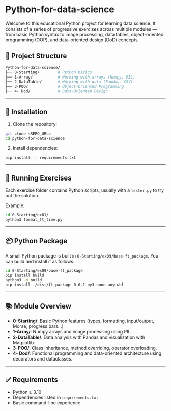 # Python-for-data-science

Welcome to this educational Python project for learning data science. It consists of a series of progressive exercises across multiple modules — from basic Python syntax to image processing, data tables, object-oriented programming (OOP), and data-oriented design (DoD) concepts.

## 📁 Project Structure

```bash
Python-for-data-science/
├── 0-Starting/        # Python basics
├── 1-Array/           # Working with arrays (Numpy, PIL)
├── 2-DataTable/       # Working with data (Pandas, CSV)
├── 3-POO/             # Object-Oriented Programming
├── 4- Dod/            # Data-Oriented Design
````

---

## 🔧 Installation

1. Clone the repository:

```bash
git clone <REPO_URL>
cd python-for-data-science
```

2. Install dependencies:

```bash
pip install -r requirements.txt
```

---

## 🧪 Running Exercises

Each exercise folder contains Python scripts, usually with a `tester.py` to try out the solution.

Example:

```bash
cd 0-Starting/ex01/
python3 format_ft_time.py
```

---

## 📦 Python Package

A small Python package is built in `0-Starting/ex09/base-ft_package`. You can build and install it as follows:

```bash
cd 0-Starting/ex09/base-ft_package
pip install build
python3 -m build
pip install ./dist/ft_package-0.0.1-py3-none-any.whl
```

---

## 📚 Module Overview

* **0-Starting/**: Basic Python features (types, formatting, input/output, Morse, progress bars…)
* **1-Array/**: Numpy arrays and image processing using PIL.
* **2-DataTable/**: Data analysis with Pandas and visualization with Matplotlib.
* **3-POO/**: Class inheritance, method overriding, operator overloading.
* **4- Dod/**: Functional programming and data-oriented architecture using decorators and dataclasses.

---

## ✅ Requirements

* Python ≥ 3.10
* Dependencies listed in `requirements.txt`
* Basic command-line experience



